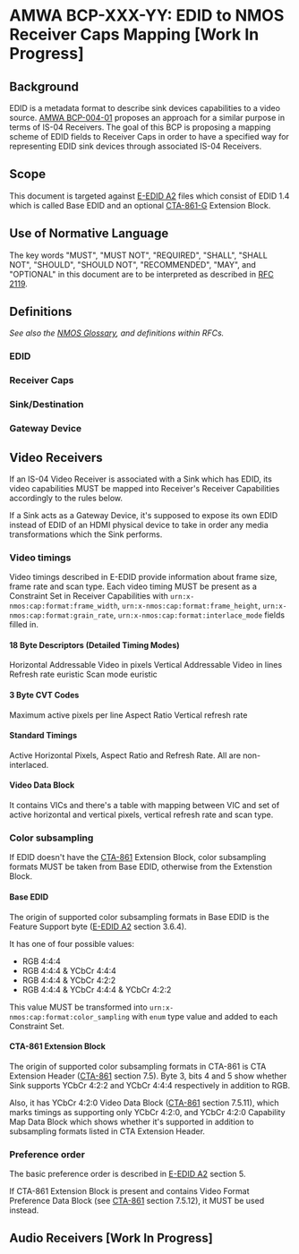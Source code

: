 # AMWA BCP-XXX-YY: EDID to NMOS Receiver Caps Mapping \[Work In Progress\]

## Background

EDID is a metadata format to describe sink devices capabilities to a video source. [AMWA BCP-004-01][BCP-004-01] proposes an approach for a similar purpose in terms of IS-04 Receivers. The goal of this BCP is proposing a mapping scheme of EDID fields to Receiver Caps in order to have a specified way for representing EDID sink devices through associated IS-04 Receivers.

## Scope

This document is targeted against [E-EDID A2][E-EDID] files which consist of EDID 1.4 which is called Base EDID and an optional [CTA-861-G][CTA-861] Extension Block.

## Use of Normative Language

The key words "MUST", "MUST NOT", "REQUIRED", "SHALL", "SHALL NOT", "SHOULD", "SHOULD NOT", "RECOMMENDED", "MAY", and "OPTIONAL" in this document are to be interpreted as described in [RFC 2119][RFC-2119].

## Definitions

_See also the [NMOS Glossary](https://github.com/AMWA-TV/nmos/wiki/Glossary), and definitions within RFCs._

### EDID
### Receiver Caps
### Sink/Destination
### Gateway Device

## Video Receivers

If an IS-04 Video Receiver is associated with a Sink which has EDID, its video capabilities MUST be mapped into Receiver's Receiver Capabilities accordingly to the rules below.

If a Sink acts as a Gateway Device, it's supposed to expose its own EDID instead of EDID of an HDMI physical device to take in order any media transformations which the Sink performs.

### Video timings

Video timings described in E-EDID provide information about frame size, frame rate and scan type. Each video timing MUST be present as a Constraint Set in Receiver Capabilities with `urn:x-nmos:cap:format:frame_width`, `urn:x-nmos:cap:format:frame_height`, `urn:x-nmos:cap:format:grain_rate`, `urn:x-nmos:cap:format:interlace_mode` fields filled in.

#### 18 Byte Descriptors (Detailed Timing Modes)

Horizontal Addressable Video in pixels
Vertical Addressable Video in lines
Refresh rate euristic
Scan mode euristic

#### 3 Byte CVT Codes

Maximum active pixels per line
Aspect Ratio
Vertical refresh rate

#### Standard Timings

Active Horizontal Pixels, Aspect Ratio and Refresh Rate. All are non-interlaced.

#### Video Data Block

It contains VICs and there's a table with mapping between VIC and set of active horizontal and vertical pixels, vertical refresh rate and scan type.

### Color subsampling

If EDID doesn't have the [CTA-861][CTA-861] Extension Block, color subsampling formats MUST be taken from Base EDID, otherwise from the Extenstion Block.

#### Base EDID

The origin of supported color subsampling formats in Base EDID is the Feature Support byte ([E-EDID A2][E-EDID] section 3.6.4).

It has one of four possible values:
* RGB 4:4:4
* RGB 4:4:4 & YCbCr 4:4:4
* RGB 4:4:4 & YCbCr 4:2:2
* RGB 4:4:4 & YCbCr 4:4:4 & YCbCr 4:2:2

This value MUST be transformed into `urn:x-nmos:cap:format:color_sampling` with `enum` type value and added to each Constraint Set.

#### CTA-861 Extension Block

The origin of supported color subsampling formats in CTA-861 is CTA Extension Header ([CTA-861][CTA-861] section 7.5). Byte 3, bits 4 and 5 show whether Sink supports YCbCr 4:2:2 and YCbCr 4:4:4 respectively in addition to RGB.

Also, it has YCbCr 4:2:0 Video Data Block ([CTA-861][CTA-861] section 7.5.11), which marks timings as supporting only YCbCr 4:2:0, and YCbCr 4:2:0 Capability Map Data Block which shows whether it's supported in addition to subsampling formats listed in CTA Extension Header.

### Preference order

The basic preference order is described in [E-EDID A2][E-EDID] section 5.

If CTA-861 Extension Block is present and contains Video Format Preference Data Block (see [CTA-861][CTA-861] section 7.5.12), it MUST be used instead.

## Audio Receivers \[Work In Progress\]
             

[RFC-2119]: https://tools.ietf.org/html/rfc2119 "Key words for use in RFCs to Indicate Requirement Levels"

[BCP-004-01]: https://specs.amwa.tv/bcp-004-01/ "NMOS Receiver Capabilities"

[E-EDID]: https://vesa.org/vesa-standards/ "VESA Enhanced Extended Display Identification Data Standard Release A, Revision 2"

[CTA-861]: https://shop.cta.tech/products/a-dtv-profile-for-uncompressed-high-speed-digital-interfaces-cta-861-g "A DTV Profile for Uncompressed High Speed Digital Interfaces (CTA-861-G)"
